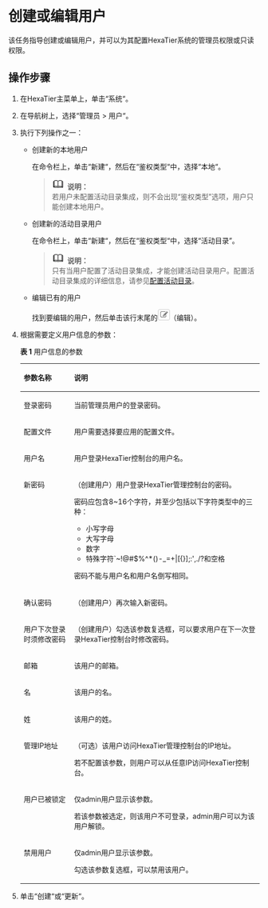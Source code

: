 # 创建或编辑用户<a name="ZH-CN_TOPIC_0111166369"></a>

该任务指导创建或编辑用户，并可以为其配置HexaTier系统的管理员权限或只读权限。

## 操作步骤<a name="zh-cn_topic_0110575032_s53b3db26b7da43d18f5fa5efa7f8378f"></a>

1.  在HexaTier主菜单上，单击“系统“。
2.  在导航树上，选择“管理员 \> 用户“。
3.  执行下列操作之一：
    -   创建新的本地用户

        在命令栏上，单击“新建“，然后在“鉴权类型“中，选择“本地“。

        >![](public_sys-resources/icon-note.gif) **说明：**   
        >若用户未配置活动目录集成，则不会出现“鉴权类型”选项，用户只能创建本地用户。  

    -   创建新的活动目录用户

        在命令栏上，单击“新建“，然后在“鉴权类型“中，选择“活动目录”。

        >![](public_sys-resources/icon-note.gif) **说明：**   
        >只有当用户配置了活动目录集成，才能创建活动目录用户。配置活动目录集成的详细信息，请参见[配置活动目录](活动目录简介.md#ZH-CN_TOPIC_0111166491)。  

    -   编辑已有的用户

        找到要编辑的用户，然后单击该行末尾的![](figures/编辑用户.png)（编辑）。


4.  根据需要定义用户信息的参数：

    **表 1**  用户信息的参数

    <a name="zh-cn_topic_0110575032_t731e37f70ed745cd904e48d768e26c8f"></a>
    <table><thead align="left"><tr id="zh-cn_topic_0110575032_r24524b741fe34ef69c2420e063bf80a1"><th class="cellrowborder" valign="top" width="21%" id="mcps1.2.3.1.1"><p id="zh-cn_topic_0110575032_a67a3a15a93464e6c837855a042c0785a"><a name="zh-cn_topic_0110575032_a67a3a15a93464e6c837855a042c0785a"></a><a name="zh-cn_topic_0110575032_a67a3a15a93464e6c837855a042c0785a"></a>参数名称</p>
    </th>
    <th class="cellrowborder" valign="top" width="79%" id="mcps1.2.3.1.2"><p id="zh-cn_topic_0110575032_a3ae74809301b4286ba63a5f3d1ace89d"><a name="zh-cn_topic_0110575032_a3ae74809301b4286ba63a5f3d1ace89d"></a><a name="zh-cn_topic_0110575032_a3ae74809301b4286ba63a5f3d1ace89d"></a>说明</p>
    </th>
    </tr>
    </thead>
    <tbody><tr id="zh-cn_topic_0110575032_rb56144bd21e545c3b5d5d03ea9aaa52a"><td class="cellrowborder" valign="top" width="21%" headers="mcps1.2.3.1.1 "><p id="zh-cn_topic_0110575032_zh-cn_topic_0076429818_p199912306252"><a name="zh-cn_topic_0110575032_zh-cn_topic_0076429818_p199912306252"></a><a name="zh-cn_topic_0110575032_zh-cn_topic_0076429818_p199912306252"></a>登录密码</p>
    </td>
    <td class="cellrowborder" valign="top" width="79%" headers="mcps1.2.3.1.2 "><p id="zh-cn_topic_0110575032_a2bcd03229a91478e9e83ad58b53a0206"><a name="zh-cn_topic_0110575032_a2bcd03229a91478e9e83ad58b53a0206"></a><a name="zh-cn_topic_0110575032_a2bcd03229a91478e9e83ad58b53a0206"></a>当前管理员用户的登录密码。</p>
    </td>
    </tr>
    <tr id="zh-cn_topic_0110575032_r8f0e6ed328aa4de3b45e5f2e86f8b393"><td class="cellrowborder" valign="top" width="21%" headers="mcps1.2.3.1.1 "><p id="zh-cn_topic_0110575032_aec14cdd2650d4a51a9349cee4bae311b"><a name="zh-cn_topic_0110575032_aec14cdd2650d4a51a9349cee4bae311b"></a><a name="zh-cn_topic_0110575032_aec14cdd2650d4a51a9349cee4bae311b"></a>配置文件</p>
    </td>
    <td class="cellrowborder" valign="top" width="79%" headers="mcps1.2.3.1.2 "><p id="zh-cn_topic_0110575032_a7f3a9c87f08b4ed99d5c29c870dd9585"><a name="zh-cn_topic_0110575032_a7f3a9c87f08b4ed99d5c29c870dd9585"></a><a name="zh-cn_topic_0110575032_a7f3a9c87f08b4ed99d5c29c870dd9585"></a>用户需要选择要应用的配置文件。</p>
    </td>
    </tr>
    <tr id="zh-cn_topic_0110575032_r84f500711ff840ab8bf813084e13cfa3"><td class="cellrowborder" valign="top" width="21%" headers="mcps1.2.3.1.1 "><p id="zh-cn_topic_0110575032_a22f160118d0f419bbec3a27d3783ab71"><a name="zh-cn_topic_0110575032_a22f160118d0f419bbec3a27d3783ab71"></a><a name="zh-cn_topic_0110575032_a22f160118d0f419bbec3a27d3783ab71"></a>用户名</p>
    </td>
    <td class="cellrowborder" valign="top" width="79%" headers="mcps1.2.3.1.2 "><p id="zh-cn_topic_0110575032_a685e9fc3cb7a472d92c26813289f9eb0"><a name="zh-cn_topic_0110575032_a685e9fc3cb7a472d92c26813289f9eb0"></a><a name="zh-cn_topic_0110575032_a685e9fc3cb7a472d92c26813289f9eb0"></a>用户登录HexaTier控制台的用户名。</p>
    </td>
    </tr>
    <tr id="zh-cn_topic_0110575032_rda94186e56204398a959e7a4ca8cebb3"><td class="cellrowborder" valign="top" width="21%" headers="mcps1.2.3.1.1 "><p id="zh-cn_topic_0110575032_zh-cn_topic_0076429818_p258420347502"><a name="zh-cn_topic_0110575032_zh-cn_topic_0076429818_p258420347502"></a><a name="zh-cn_topic_0110575032_zh-cn_topic_0076429818_p258420347502"></a>新密码</p>
    <p id="zh-cn_topic_0110575032_ad2ea8e558f2642c59a822694fbdf5e0a"><a name="zh-cn_topic_0110575032_ad2ea8e558f2642c59a822694fbdf5e0a"></a><a name="zh-cn_topic_0110575032_ad2ea8e558f2642c59a822694fbdf5e0a"></a></p>
    </td>
    <td class="cellrowborder" valign="top" width="79%" headers="mcps1.2.3.1.2 "><p id="zh-cn_topic_0110575032_zh-cn_topic_0076429818_p058618341504"><a name="zh-cn_topic_0110575032_zh-cn_topic_0076429818_p058618341504"></a><a name="zh-cn_topic_0110575032_zh-cn_topic_0076429818_p058618341504"></a>（创建用户）用户登录HexaTier管理控制台的密码。</p>
    <div class="p" id="zh-cn_topic_0110575032_ad75d71c9bf914d37afd5a850f5796542"><a name="zh-cn_topic_0110575032_ad75d71c9bf914d37afd5a850f5796542"></a><a name="zh-cn_topic_0110575032_ad75d71c9bf914d37afd5a850f5796542"></a>密码应包含8~16个字符，并至少包括以下字符类型中的三种：<a name="zh-cn_topic_0110575032_uc3827def426b4fc28961fbe8bafa5929"></a><a name="zh-cn_topic_0110575032_uc3827def426b4fc28961fbe8bafa5929"></a><ul id="zh-cn_topic_0110575032_uc3827def426b4fc28961fbe8bafa5929"><li>小写字母</li><li>大写字母</li><li>数字</li><li>特殊字符`~!@#$%^*()-_=+|[{}];:',./?和空格</li></ul>
    </div>
    <p id="zh-cn_topic_0110575032_zh-cn_topic_0076429818_p559353414506"><a name="zh-cn_topic_0110575032_zh-cn_topic_0076429818_p559353414506"></a><a name="zh-cn_topic_0110575032_zh-cn_topic_0076429818_p559353414506"></a>密码不能与用户名和用户名倒写相同。</p>
    </td>
    </tr>
    <tr id="zh-cn_topic_0110575032_r5b9ec651036549a5922889f1cacd9a68"><td class="cellrowborder" valign="top" width="21%" headers="mcps1.2.3.1.1 "><p id="zh-cn_topic_0110575032_af4b6dccf0e4c40f6ad28beb456709207"><a name="zh-cn_topic_0110575032_af4b6dccf0e4c40f6ad28beb456709207"></a><a name="zh-cn_topic_0110575032_af4b6dccf0e4c40f6ad28beb456709207"></a>确认密码</p>
    </td>
    <td class="cellrowborder" valign="top" width="79%" headers="mcps1.2.3.1.2 "><p id="zh-cn_topic_0110575032_ab1015c9999304b48ace5336c5bac88a1"><a name="zh-cn_topic_0110575032_ab1015c9999304b48ace5336c5bac88a1"></a><a name="zh-cn_topic_0110575032_ab1015c9999304b48ace5336c5bac88a1"></a>（创建用户）再次输入新密码。</p>
    </td>
    </tr>
    <tr id="zh-cn_topic_0110575032_r89dff53e01564b52b44040343c8dc085"><td class="cellrowborder" valign="top" width="21%" headers="mcps1.2.3.1.1 "><p id="zh-cn_topic_0110575032_ae5b557cacb56480da1e4ec8363f00741"><a name="zh-cn_topic_0110575032_ae5b557cacb56480da1e4ec8363f00741"></a><a name="zh-cn_topic_0110575032_ae5b557cacb56480da1e4ec8363f00741"></a>用户下次登录时须修改密码</p>
    </td>
    <td class="cellrowborder" valign="top" width="79%" headers="mcps1.2.3.1.2 "><p id="zh-cn_topic_0110575032_a50cd971bf6f34704b3ee31bd9257fdc6"><a name="zh-cn_topic_0110575032_a50cd971bf6f34704b3ee31bd9257fdc6"></a><a name="zh-cn_topic_0110575032_a50cd971bf6f34704b3ee31bd9257fdc6"></a>（创建用户）勾选该参数复选框，可以要求用户在下一次登录HexaTier控制台时修改密码。</p>
    </td>
    </tr>
    <tr id="zh-cn_topic_0110575032_r6e3caecdd26b4d5bb30af968ab4334ef"><td class="cellrowborder" valign="top" width="21%" headers="mcps1.2.3.1.1 "><p id="zh-cn_topic_0110575032_zh-cn_topic_0076429818_p356720283458"><a name="zh-cn_topic_0110575032_zh-cn_topic_0076429818_p356720283458"></a><a name="zh-cn_topic_0110575032_zh-cn_topic_0076429818_p356720283458"></a>邮箱</p>
    </td>
    <td class="cellrowborder" valign="top" width="79%" headers="mcps1.2.3.1.2 "><p id="zh-cn_topic_0110575032_ae02a9ccc97ed4ea7abfb530a7a6fb03c"><a name="zh-cn_topic_0110575032_ae02a9ccc97ed4ea7abfb530a7a6fb03c"></a><a name="zh-cn_topic_0110575032_ae02a9ccc97ed4ea7abfb530a7a6fb03c"></a>该用户的邮箱。</p>
    </td>
    </tr>
    <tr id="zh-cn_topic_0110575032_r8b351cd0d19e48f888e9cbf1e9f69d45"><td class="cellrowborder" valign="top" width="21%" headers="mcps1.2.3.1.1 "><p id="zh-cn_topic_0110575032_zh-cn_topic_0076429818_p056782817453"><a name="zh-cn_topic_0110575032_zh-cn_topic_0076429818_p056782817453"></a><a name="zh-cn_topic_0110575032_zh-cn_topic_0076429818_p056782817453"></a>名</p>
    </td>
    <td class="cellrowborder" valign="top" width="79%" headers="mcps1.2.3.1.2 "><p id="zh-cn_topic_0110575032_zh-cn_topic_0076429818_p356742854514"><a name="zh-cn_topic_0110575032_zh-cn_topic_0076429818_p356742854514"></a><a name="zh-cn_topic_0110575032_zh-cn_topic_0076429818_p356742854514"></a>该用户的名。</p>
    </td>
    </tr>
    <tr id="zh-cn_topic_0110575032_r82274b877f0643a39974fd1b182f245b"><td class="cellrowborder" valign="top" width="21%" headers="mcps1.2.3.1.1 "><p id="zh-cn_topic_0110575032_a1909ccb868624257bc8a6566e461e18c"><a name="zh-cn_topic_0110575032_a1909ccb868624257bc8a6566e461e18c"></a><a name="zh-cn_topic_0110575032_a1909ccb868624257bc8a6566e461e18c"></a>姓</p>
    </td>
    <td class="cellrowborder" valign="top" width="79%" headers="mcps1.2.3.1.2 "><p id="zh-cn_topic_0110575032_zh-cn_topic_0076429818_p756822834511"><a name="zh-cn_topic_0110575032_zh-cn_topic_0076429818_p756822834511"></a><a name="zh-cn_topic_0110575032_zh-cn_topic_0076429818_p756822834511"></a>该用户的姓。</p>
    </td>
    </tr>
    <tr id="zh-cn_topic_0110575032_raf6f7075922e47728383c6c6b215ae60"><td class="cellrowborder" valign="top" width="21%" headers="mcps1.2.3.1.1 "><p id="zh-cn_topic_0110575032_a8feeb62609a1420294a4dd7dc278408f"><a name="zh-cn_topic_0110575032_a8feeb62609a1420294a4dd7dc278408f"></a><a name="zh-cn_topic_0110575032_a8feeb62609a1420294a4dd7dc278408f"></a>管理IP地址</p>
    </td>
    <td class="cellrowborder" valign="top" width="79%" headers="mcps1.2.3.1.2 "><p id="zh-cn_topic_0110575032_zh-cn_topic_0076429818_p797525313495"><a name="zh-cn_topic_0110575032_zh-cn_topic_0076429818_p797525313495"></a><a name="zh-cn_topic_0110575032_zh-cn_topic_0076429818_p797525313495"></a>（可选）该用户访问HexaTier管理控制台的IP地址。</p>
    <p id="zh-cn_topic_0110575032_ac79a189a1b7e4beb95bbf39a2278f498"><a name="zh-cn_topic_0110575032_ac79a189a1b7e4beb95bbf39a2278f498"></a><a name="zh-cn_topic_0110575032_ac79a189a1b7e4beb95bbf39a2278f498"></a>若不配置该参数，则用户可以从任意IP访问HexaTier控制台。</p>
    </td>
    </tr>
    <tr id="zh-cn_topic_0110575032_r000ac989e0574bcbb47a18679e41e459"><td class="cellrowborder" valign="top" width="21%" headers="mcps1.2.3.1.1 "><p id="zh-cn_topic_0110575032_zh-cn_topic_0076429818_p151926498504"><a name="zh-cn_topic_0110575032_zh-cn_topic_0076429818_p151926498504"></a><a name="zh-cn_topic_0110575032_zh-cn_topic_0076429818_p151926498504"></a>用户已被锁定</p>
    </td>
    <td class="cellrowborder" valign="top" width="79%" headers="mcps1.2.3.1.2 "><p id="zh-cn_topic_0110575032_a3b316dca8b5d4a918b741be7ced4224a"><a name="zh-cn_topic_0110575032_a3b316dca8b5d4a918b741be7ced4224a"></a><a name="zh-cn_topic_0110575032_a3b316dca8b5d4a918b741be7ced4224a"></a>仅admin用户显示该参数。</p>
    <p id="zh-cn_topic_0110575032_a35bd41bda4404dc2abde24dae4de1a69"><a name="zh-cn_topic_0110575032_a35bd41bda4404dc2abde24dae4de1a69"></a><a name="zh-cn_topic_0110575032_a35bd41bda4404dc2abde24dae4de1a69"></a>若该参数被选定，则该用户不可登录，admin用户可以为该用户解锁。</p>
    </td>
    </tr>
    <tr id="zh-cn_topic_0110575032_r04fe1a246254477aa58f559fdd2579ff"><td class="cellrowborder" valign="top" width="21%" headers="mcps1.2.3.1.1 "><p id="zh-cn_topic_0110575032_aa83b1e2c732640838c041657ea0c1f84"><a name="zh-cn_topic_0110575032_aa83b1e2c732640838c041657ea0c1f84"></a><a name="zh-cn_topic_0110575032_aa83b1e2c732640838c041657ea0c1f84"></a>禁用用户</p>
    </td>
    <td class="cellrowborder" valign="top" width="79%" headers="mcps1.2.3.1.2 "><p id="zh-cn_topic_0110575032_acba68b3d52f4419cbbb91a5919ccc673"><a name="zh-cn_topic_0110575032_acba68b3d52f4419cbbb91a5919ccc673"></a><a name="zh-cn_topic_0110575032_acba68b3d52f4419cbbb91a5919ccc673"></a>仅admin用户显示该参数。</p>
    <p id="zh-cn_topic_0110575032_a8a04f0afa45642b6a9c6798664e057cb"><a name="zh-cn_topic_0110575032_a8a04f0afa45642b6a9c6798664e057cb"></a><a name="zh-cn_topic_0110575032_a8a04f0afa45642b6a9c6798664e057cb"></a>勾选该参数复选框，可以禁用该用户。</p>
    </td>
    </tr>
    </tbody>
    </table>

5.  单击“创建“或“更新“。

